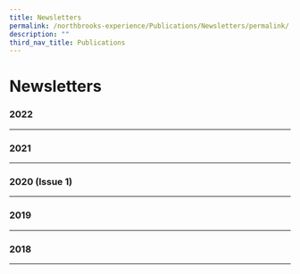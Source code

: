 ```yaml
---
title: Newsletters
permalink: /northbrooks-experience/Publications/Newsletters/permalink/
description: ""
third_nav_title: Publications
---
```

Newsletters
===========

### 2022
----


### 2021
----

### 2020 (Issue 1)
--------------

### 2019
----

### 2018
----